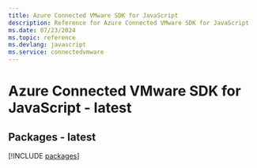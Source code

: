 ```yaml
---
title: Azure Connected VMware SDK for JavaScript
description: Reference for Azure Connected VMware SDK for JavaScript
ms.date: 07/23/2024
ms.topic: reference
ms.devlang: javascript
ms.service: connectedvmware
---
```

# Azure Connected VMware SDK for JavaScript - latest
## Packages - latest
[!INCLUDE [packages](connected-vmware-index.md)]